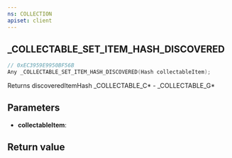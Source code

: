 ```yaml
---
ns: COLLECTION
apiset: client
---
```

## _COLLECTABLE_SET_ITEM_HASH_DISCOVERED

```c
// 0xEC3959E9950BF56B
Any _COLLECTABLE_SET_ITEM_HASH_DISCOVERED(Hash collectableItem);
```

Returns discoveredItemHash
_COLLECTABLE_C* - _COLLECTABLE_G*

## Parameters
* **collectableItem**:

## Return value

